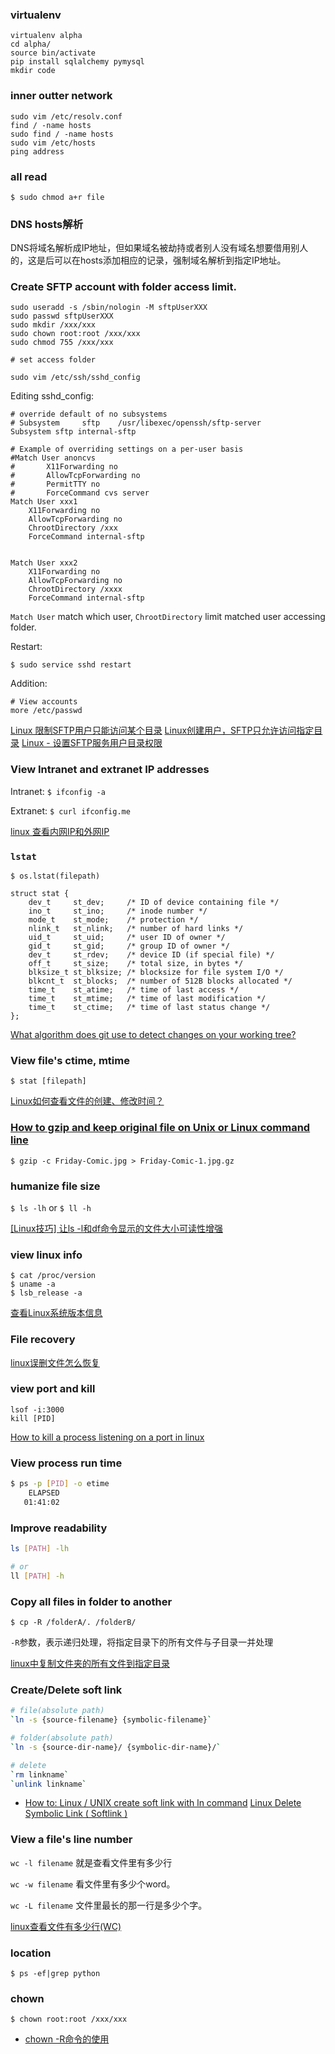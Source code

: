 ### virtualenv

```shell
virtualenv alpha
cd alpha/
source bin/activate
pip install sqlalchemy pymysql
mkdir code
```

### inner outter network

```
sudo vim /etc/resolv.conf
find / -name hosts
sudo find / -name hosts
sudo vim /etc/hosts
ping address
```

### all read

`$ sudo chmod a+r file`


### DNS hosts解析

DNS将域名解析成IP地址，但如果域名被劫持或者别人没有域名想要借用别人的，这是后可以在hosts添加相应的记录，强制域名解析到指定IP地址。

### Create SFTP account with folder access limit.
```
sudo useradd -s /sbin/nologin -M sftpUserXXX
sudo passwd sftpUserXXX
sudo mkdir /xxx/xxx
sudo chown root:root /xxx/xxx
sudo chmod 755 /xxx/xxx

# set access folder

sudo vim /etc/ssh/sshd_config
```

Editing sshd_config:
```
# override default of no subsystems
# Subsystem     sftp    /usr/libexec/openssh/sftp-server
Subsystem sftp internal-sftp

# Example of overriding settings on a per-user basis
#Match User anoncvs
#       X11Forwarding no
#       AllowTcpForwarding no
#       PermitTTY no
#       ForceCommand cvs server
Match User xxx1
    X11Forwarding no
    AllowTcpForwarding no
    ChrootDirectory /xxx
    ForceCommand internal-sftp


Match User xxx2
    X11Forwarding no
    AllowTcpForwarding no
    ChrootDirectory /xxxx
    ForceCommand internal-sftp
```

`Match User` match which user, `ChrootDirectory` limit matched user accessing folder.


Restart:

`$ sudo service sshd restart`

Addition:
```
# View accounts
more /etc/passwd
```

[Linux 限制SFTP用户只能访问某个目录](https://blog.csdn.net/qin_weilong/article/details/69486104)
[Linux创建用户，SFTP只允许访问指定目录](https://www.cnblogs.com/hark0623/p/11051133.html)
[Linux - 设置SFTP服务用户目录权限](https://www.cnblogs.com/jiqing9006/p/8243161.html)


### View Intranet and extranet IP addresses

Intranet: `$ ifconfig -a`

Extranet: `$ curl ifconfig.me`

[linux 查看内网IP和外网IP](https://www.cnblogs.com/gyrgyr/p/11607904.html)

### `lstat`

`$ os.lstat(filepath)`

```
struct stat {
    dev_t     st_dev;     /* ID of device containing file */
    ino_t     st_ino;     /* inode number */
    mode_t    st_mode;    /* protection */
    nlink_t   st_nlink;   /* number of hard links */
    uid_t     st_uid;     /* user ID of owner */
    gid_t     st_gid;     /* group ID of owner */
    dev_t     st_rdev;    /* device ID (if special file) */
    off_t     st_size;    /* total size, in bytes */
    blksize_t st_blksize; /* blocksize for file system I/O */
    blkcnt_t  st_blocks;  /* number of 512B blocks allocated */
    time_t    st_atime;   /* time of last access */
    time_t    st_mtime;   /* time of last modification */
    time_t    st_ctime;   /* time of last status change */
};
```

[What algorithm does git use to detect changes on your working tree?](https://stackoverflow.com/questions/4075528/what-algorithm-does-git-use-to-detect-changes-on-your-working-tree/4075667)


### View file's ctime, mtime

`$ stat [filepath]`

[Linux如何查看文件的创建、修改时间？](https://www.cnblogs.com/yizhipanghu/p/9634325.html)


### [How to gzip and keep original file on Unix or Linux command line](https://www.cyberciti.biz/faq/how-to-gzip-and-keep-original-file-on-unix-or-linux-command-line/)

`$ gzip -c Friday-Comic.jpg > Friday-Comic-1.jpg.gz`

### humanize file size

`$ ls -lh` or `$ ll -h`

[[Linux技巧] 让ls -l和df命令显示的文件大小可读性增强](https://www.cnblogs.com/unimous/archive/2011/05/17/2049459.html)

### view linux info

```
$ cat /proc/version
$ uname -a
$ lsb_release -a
```

[查看Linux系统版本信息](https://www.linuxidc.com/Linux/2016-05/131749.htm)


### File recovery

[linux误删文件怎么恢复](https://jingyan.baidu.com/article/2d5afd69bc7dfec4a2e28e89.html)


### view port and kill

```
lsof -i:3000
kill [PID]
```

[How to kill a process listening on a port in linux](https://codippa.com/how-to-kill-a-process-listening-on-a-port-in-linux/)

### View process run time

```bash
$ ps -p [PID] -o etime
    ELAPSED
   01:41:02
```

### Improve readability

```bash
ls [PATH] -lh

# or
ll [PATH] -h
```

### Copy all files in folder to another

`$ cp -R /folderA/. /folderB/`

`-R`参数，表示递归处理，将指定目录下的所有文件与子目录一并处理

[linux中复制文件夹的所有文件到指定目录](https://www.cnblogs.com/alonely/p/9382736.html)

### Create/Delete soft link

```bash
# file(absolute path)
`ln -s {source-filename} {symbolic-filename}`

# folder(absolute path)
`ln -s {source-dir-name}/ {symbolic-dir-name}/`

# delete
`rm linkname`
`unlink linkname`
```


- [How to: Linux / UNIX create soft link with ln command](https://www.cyberciti.biz/faq/creating-soft-link-or-symbolic-link/#:~:text=Getting%20help%20about%20the%20ln%20command%20%20,existing%20destination%20files%20%2012%20more%20rows%20)
[Linux Delete Symbolic Link ( Softlink )](https://www.cyberciti.biz/faq/linux-remove-delete-symbolic-softlink-command/#:~:text=%20Linux%20Delete%20Symbolic%20Link%20%28%20Softlink%20%29,Remove%20Symbolic%20Link%20Command%20Options.%20%20More%20)

### View a file's line number

`wc -l filename` 就是查看文件里有多少行

`wc -w filename` 看文件里有多少个word。

`wc -L filename` 文件里最长的那一行是多少个字。

[linux查看文件有多少行(WC)](https://www.cnblogs.com/yanyujie/archive/2018/03/03/8495921.html)

### location

`$ ps -ef|grep python`

### chown

`$ chown root:root /xxx/xxx`

- [chown -R命令的使用](https://www.cnblogs.com/fengli9998/p/6112808.html)